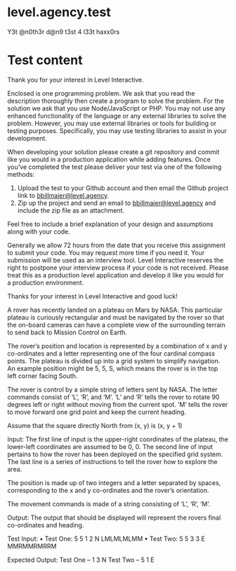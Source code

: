 # level.agency.test
Y3t @n0th3r d@n9 t3st 4 l33t haxx0rs


# Test content

Thank you for your interest in Level Interactive.

Enclosed is one programming problem.  We ask that you read the description thoroughly then create a program to solve the problem.  For the solution we ask that you use Node/JavaScript or PHP.  You may not use any enhanced functionality of the language or any external libraries to solve the problem.  However, you may use external libraries or tools for building or testing purposes.  Specifically, you may use testing libraries to assist in your development.  

When developing your solution please create a git repository and commit like you would in a production application while adding features.  Once you’ve completed the test please deliver your test via one of the following methods:

1)	Upload the test to your Github account and then email the Github project link to bbillmaier@level.agency.  
2)	Zip up the project and send an email to bbillmaier@level.agency and include the zip file as an attachment.

Feel free to include a brief explanation of your design and assumptions along with your code.

Generally we allow 72 hours from the date that you receive this assignment to submit your code.  You may request more time if you need it.  Your submission will be used as an interview tool.  Level Interactive reserves the right to postpone your interview process if your code is not received.  Please treat this as a production level application and develop it like you would for a production environment.

Thanks for your interest in Level Interactive and good luck!














A rover has recently landed on a plateau on Mars by NASA.  This particular plateau is curiously rectangular and must be navigated by the rover so that the on-board cameras can have a complete view of the surrounding terrain to send back to Mission Control on Earth.

The rover’s position and location is represented by a combination of x and y co-ordinates and a letter representing one of the four cardinal compass points. The plateau is divided up into a grid system to simplify navigation.  An example position might be 5, 5, S, which means the rover is in the top left corner facing South.

The rover is control by a simple string of letters sent by NASA.  The letter commands consist of ‘L’, ‘R’, and ‘M’.  ‘L’ and ‘R’ tells the rover to rotate 90 degrees left or right without moving from the current spot.  ‘M’ tells the rover to move forward one grid point and keep the current heading.

Assume that the square directly North from (x, y) is (x, y + 1)

Input:
The first line of input is the upper-right coordinates of the plateau, the lower-left coordinates are assumed to be 0, 0. The second line of input pertains to how the rover has been deployed on the specified grid system. The last line is a series of instructions to tell the rover how to explore the area. 

The position is made up of two integers and a letter separated by spaces, corresponding to the x and y co-ordinates and the rover’s orientation.

The movement commands is made of a string consisting of ‘L’, ‘R’, ‘M’.

Output:
The output that should be displayed will represent the rovers final co-ordinates and heading.

Test Input:
•	Test One: 
5 5
1 2 N
LMLMLMLMM
•	Test Two:
5 5
3 3 E
MMRMMRMRRM

Expected Output:
Test One – 1 3 N
Test Two – 5 1 E
